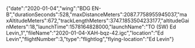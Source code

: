 {"date":"2020-01-04","wing":"BDG EN-B","durationSeconds":528,"maxDistanceMeters":2087.7758955945037,"maxAltitudeMeters":672,"trackLengthMeters":3747.1853504233177,"altitudeGainMeters":18,"launchTime":1578164828000,"launchName":"TO (SW) Ed Levin_1","fileName":"2020-01-04-XAH-bqz-42.igc","location":"Ed Levin","flightNumber":3,"type":"flightlog","flying-location":"Ed Levin"}
